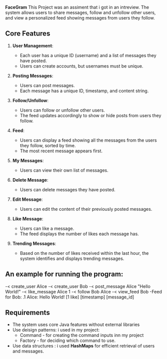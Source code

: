 **FaceGram**
This Project was an assiment that i got in an intreview.
The system allows users to share messages, follow and unfollow other users, and view a personalized feed showing messages from users they follow.

## Core Features

1. **User Management**:

   - Each user has a unique ID (username) and a list of messages they have posted.
   - Users can create accounts, but usernames must be unique.

2. **Posting Messages**:

   - Users can post messages.
   - Each message has a unique ID, timestamp, and content string.

3. **Follow/Unfollow**:

   - Users can follow or unfollow other users.
   - The feed updates accordingly to show or hide posts from users they follow.

4. **Feed**:

   - Users can display a feed showing all the messages from the users they follow, sorted by time.
   - The most recent message appears first.

5. **My Messages**:

   - Users can view their own list of messages.

6. **Delete Message**:

   - Users can delete messages they have posted.

7. **Edit Message**:

   - Users can edit the content of their previously posted messages.

8. **Like Message**:

   - Users can like a message.
   - The feed displays the number of likes each message has.

9. **Trending Messages**:
   - Based on the number of likes received within the last hour, the system identifies and displays trending messages.

## An example for running the program:

-< create_user Alice
-< create_user Bob
-< post_message Alice "Hello World!"
-< like_message Alice 1
-< follow Bob Alice
-< view_feed Bob
-Feed for Bob:
.1 Alice: Hello World! [1 like] [timestamp] [message_id]

## Requirements

- The system uses core Java features without external libraries
- Use deisign patterns: i used in my project:
  - Command - for creating the command inputs inn my project
  - Factory - for deciding which command to use.
- Use data structures : i used **HashMaps** for efficient retrieval of users and messages.
